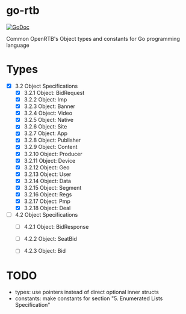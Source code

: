 # go-rtb

[![GoDoc](https://godoc.org/github.com/mxmCherry/go-rtb/2.3/rtb?status.svg)](https://godoc.org/github.com/mxmCherry/go-rtb/2.3/rtb)

Common OpenRTB's Object types and constants for Go programming language


# Types
- [x] 3.2 Object Specifications
	- [x] 3.2.1 Object: BidRequest
	- [x] 3.2.2 Object: Imp
	- [x] 3.2.3 Object: Banner
	- [x] 3.2.4 Object: Video
	- [x] 3.2.5 Object: Native
	- [x] 3.2.6 Object: Site
	- [x] 3.2.7 Object: App
	- [x] 3.2.8 Object: Publisher
	- [x] 3.2.9 Object: Content
	- [x] 3.2.10 Object: Producer
	- [x] 3.2.11 Object: Device
	- [x] 3.2.12 Object: Geo
	- [x] 3.2.13 Object: User
	- [x] 3.2.14 Object: Data
	- [x] 3.2.15 Object: Segment
	- [x] 3.2.16 Object: Regs
	- [x] 3.2.17 Object: Pmp
	- [x] 3.2.18 Object: Deal
- [ ] 4.2 Object Specifications
	- [ ] 4.2.1 Object: BidResponse
	- [ ] 4.2.2 Object: SeatBid
	- [ ] 4.2.3 Object: Bid


# TODO
- types: use pointers instead of direct optional inner structs
- constants: make constants for section "5. Enumerated Lists Specification"
